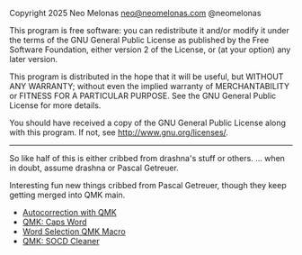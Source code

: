 Copyright 2025 Neo Melonas neo@neomelonas.com @neomelonas

This program is free software: you can redistribute it and/or modify
it under the terms of the GNU General Public License as published by
the Free Software Foundation, either version 2 of the License, or
(at your option) any later version.

This program is distributed in the hope that it will be useful,
but WITHOUT ANY WARRANTY; without even the implied warranty of
MERCHANTABILITY or FITNESS FOR A PARTICULAR PURPOSE.  See the
GNU General Public License for more details.

You should have received a copy of the GNU General Public License
along with this program.  If not, see <http://www.gnu.org/licenses/>.

---

So like half of this is either cribbed from drashna's stuff or others.
... when in doubt, assume drashna or Pascal Getreuer.

Interesting fun new things cribbed from Pascal Getreuer, though they keep getting merged into QMK main.
- [Autocorrection with QMK](https://getreuer.info/posts/keyboards/autocorrection/index.html)
- [QMK: Caps Word](https://getreuer.info/posts/keyboards/caps-word/index.html)
- [Word Selection QMK Macro](https://getreuer.info/posts/keyboards/select-word/index.html)
- [QMK: SOCD Cleaner](https://getreuer.info/posts/keyboards/socd-cleaner/index.html)
